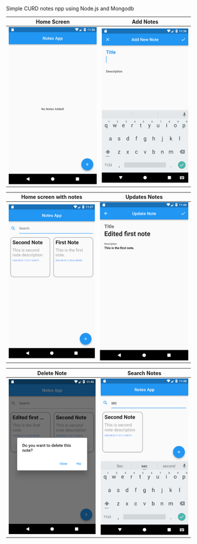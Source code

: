  
 Simple CURD notes npp using Node.js and Mongodb
 
 
 Home Screen               |  Add Notes 
:-------------------------:|:-------------------------:
![](Images/home.png)       |  ![](Images/AddNotes.png)

 Home screen with notes    |  Updates Notes
:-------------------------:|:-------------------------:
![](Images/Homenotes.png)  | ![](Images/UpdateNote.png)

 Delete Note               |  Search Notes          
:-------------------------:|:-------------------------:
![](Images/DeleteNote.png)| ![](Images/Searchnote.png)
